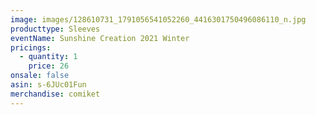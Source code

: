 ```yaml
---
image: images/128610731_1791056541052260_4416301750496086110_n.jpg
producttype: Sleeves
eventName: Sunshine Creation 2021 Winter
pricings:
  - quantity: 1
    price: 26
onsale: false
asin: s-6JUc01Fun
merchandise: comiket
---
```

